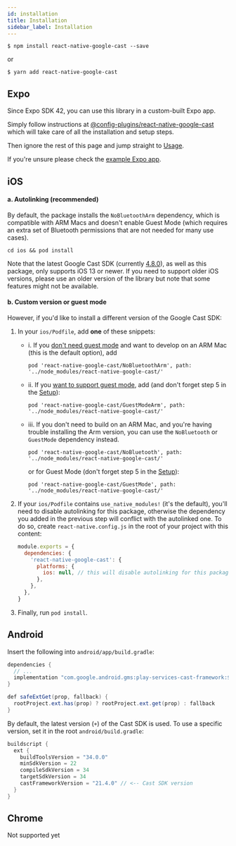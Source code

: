 ```yaml
---
id: installation
title: Installation
sidebar_label: Installation
---
```


`$ npm install react-native-google-cast --save`

or

`$ yarn add react-native-google-cast`

## Expo

Since Expo SDK 42, you can use this library in a custom-built Expo app.

Simply follow instructions at [@config-plugins/react-native-google-cast](https://github.com/expo/config-plugins/tree/master/packages/react-native-google-cast) which will take care of all the installation and setup steps.

Then ignore the rest of this page and jump straight to [Usage](usage).

If you're unsure please check the [example Expo app](https://github.com/react-native-google-cast/RNGCExpo).

## iOS

#### a. Autolinking (recommended)

By default, the package installs the `NoBluetoothArm` dependency, which is compatible with ARM Macs and doesn't enable Guest Mode (which requires an extra set of Bluetooth permissions that are not needed for many use cases).

`cd ios && pod install`

Note that the latest Google Cast SDK (currently [4.8.0](https://developers.google.com/cast/docs/release-notes#july-20,-2023)), as well as this package, only supports iOS 13 or newer. If you need to support older iOS versions, please use an older version of the library but note that some features might not be available.

#### b. Custom version or guest mode

However, if you'd like to install a different version of the Google Cast SDK:

1. In your `ios/Podfile`, add **one** of these snippets:

   - i. If you [don't need guest mode](https://developers.google.com/cast/docs/ios_sender/ios_permissions_changes#need_to_remove_guest_mode_support) and want to develop on an ARM Mac (this is the default option), add

     ```
     pod 'react-native-google-cast/NoBluetoothArm', path: '../node_modules/react-native-google-cast/'
     ```

   - ii. If you [want to support guest mode](https://developers.google.com/cast/docs/ios_sender/ios_permissions_changes#need_to_keep_guest_mode_support), add (and don't forget step 5 in the [Setup](setup#ios)):

     ```
     pod 'react-native-google-cast/GuestModeArm', path: '../node_modules/react-native-google-cast/'
     ```

   - iii. If you don't need to build on an ARM Mac, and you're having trouble installing the Arm version, you can use the `NoBluetooth` or `GuestMode` dependency instead.

     ```
     pod 'react-native-google-cast/NoBluetooth', path: '../node_modules/react-native-google-cast/'
     ```

     or for Guest Mode (don't forget step 5 in the [Setup](setup#ios)):

     ```
     pod 'react-native-google-cast/GuestMode', path: '../node_modules/react-native-google-cast/'
     ```

2. If your `ios/Podfile` contains `use_native_modules!` (it's the default), you'll need to disable autolinking for this package, otherwise the dependency you added in the previous step will conflict with the autolinked one. To do so, create `react-native.config.js` in the root of your project with this content:

   ```js
   module.exports = {
     dependencies: {
       'react-native-google-cast': {
         platforms: {
           ios: null, // this will disable autolinking for this package on iOS
         },
       },
     },
   }
   ```

3. Finally, run `pod install`.

## Android

Insert the following into `android/app/build.gradle`:

```java
dependencies {
  // ...
  implementation "com.google.android.gms:play-services-cast-framework:${safeExtGet('castFrameworkVersion', '+')}"
}

def safeExtGet(prop, fallback) {
  rootProject.ext.has(prop) ? rootProject.ext.get(prop) : fallback
}
```

By default, the latest version (`+`) of the Cast SDK is used. To use a specific version, set it in the root `android/build.gradle`:

```java
buildscript {
  ext {
    buildToolsVersion = "34.0.0"
    minSdkVersion = 22
    compileSdkVersion = 34
    targetSdkVersion = 34
    castFrameworkVersion = "21.4.0" // <-- Cast SDK version
  }
}
```

## Chrome

Not supported yet
